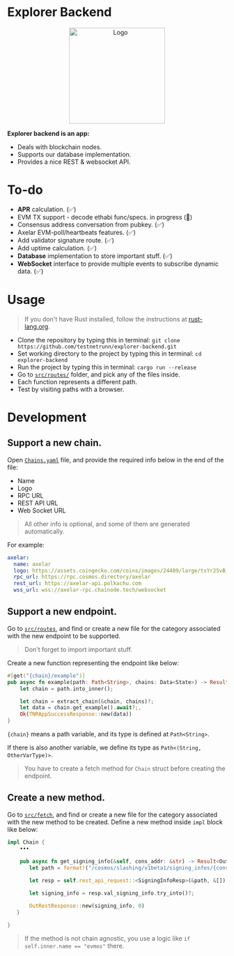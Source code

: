 # Explorer Backend

<p align="center">
  <a href="/"><img src="https://external-content.duckduckgo.com/iu/?u=http%3A%2F%2Fupload.wikimedia.org%2Fwikipedia%2Fcommons%2Fthumb%2Fd%2Fd7%2FDesktop_computer_clipart_-_Yellow_theme.svg%2F640px-Desktop_computer_clipart_-_Yellow_theme.svg.png" alt="Logo" height=220>
  </a>
</p>


**Explorer backend is an app:**
- Deals with blockchain nodes.
- Supports our database implementation.
- Provides a nice REST & websocket API.


# To-do
- **APR** calculation. (✅)
- EVM TX support - decode ethabi func/specs. in progress (🚧)
- Consensus address conversation from pubkey. (✅)
- Axelar EVM-poll/heartbeats features. (✅)
- Add validator signature route. (✅)
- Add uptime calculation. (✅)
- **Database** implementation to store important stuff. (✅)
- **WebSocket** interface to provide multiple events to subscribe dynamic data. (✅)



# Usage
> If you don't have Rust installed, follow the instructions at [rust-lang.org](https://www.rust-lang.org/tools/install).

- Clone the repository by typing this in terminal: `git clone https://github.com/testnetrunn/explorer-backend.git`
- Set working directory to the project by typing this in terminal: `cd explorer-backend`
- Run the project by typing this in terminal: `cargo run --release`
- Go to [`src/routes/`](https://github.com/testnetrunn/explorer-backend/tree/main/src/routes) folder, and pick any of the files inside.
- Each function represents a different path.
- Test by visiting paths with a browser.

# Development




## Support a new chain.

Open [`Chains.yaml`](https://github.com/testnetrunn/explorer-backend/blob/main/Chains.yml) file, and provide the required info below in the end of the file:
- Name
- Logo
- RPC URL
- REST API URL
- Web Socket URL
> All other info is optional, and some of them are generated automatically.

For example: 
```yaml
axelar:
  name: axelar
  logo: https://assets.coingecko.com/coins/images/24489/large/tsYr25vB_400x400.jpg
  rpc_url: https://rpc.cosmos.directory/axelar
  rest_url: https://axelar-api.polkachu.com
  wss_url: wss://axelar-rpc.chainode.tech/websocket
```




## Support a new endpoint.

Go to [`src/routes`](https://github.com/testnetrunn/explorer-backend/tree/main/src/routes), and find or create a new file for the category associated with the new endpoint to be supported.

> Don't forget to import important stuff.

Create a new function representing the endpoint like below:
```rs
#[get("{chain}/example")]
pub async fn example(path: Path<String>, chains: Data<State>) -> Result<impl Responder, TNRAppError> {
    let chain = path.into_inner();

    let chain = extract_chain(&chain, chains)?;
    let data = chain.get_example().await?;,
    Ok(TNRAppSuccessResponse::new(data))
}
```
 `{chain}` means a path variable, and its type is defined at `Path<String>`.

 If there is also another variable, we define its type as `Path<(String, OtherVarType)>`.
 
 > You have to create a fetch method for `Chain` struct before creating the endpoint.
 
 ## Create a new method.
 
Go to [`src/fetch`](https://github.com/testnetrunn/explorer-backend/tree/main/src/fetch), and find or create a new file for the category associated with the new method to be created.
 Define a new method inside `impl` block like below:
 ```rs
 impl Chain {
     •••
     
     pub async fn get_signing_info(&self, cons_addr: &str) -> Result<OutRestResponse<InternalSlashingSigningInfoItem>, String> {
        let path = format!("/cosmos/slashing/v1beta1/signing_infos/{cons_addr}");

        let resp = self.rest_api_request::<SigningInfoResp>(&path, &[]).await?;

        let signing_info = resp.val_signing_info.try_into()?;

        OutRestResponse::new(signing_info, 0)
    }
 
 }
 ```
 
 > If the method is not chain agnostic, you use a logic like `if self.inner.name == "evmos"` there.
